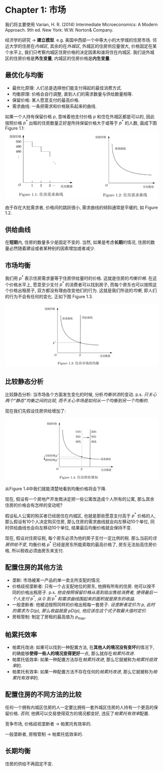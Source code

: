# Chapter 1: 市场

我们将主要使用 Varian, H. R. (2014) Intermediate Microeconomics: A Modern Approach. 9th ed. New York: W.W. Norton& Company.

经济学的研究 → **建立模型**. e.g. 美国中西部一个中等大小的大学城的住房市场. 邻近大学的住房在*内城区*, 其余的在*外城区*, 外城区的住房供应量很大, 价格固定在某个水平上, 我们只考察内城区住房价格的决定因素和谁将住在内城区. 我们说外城区的住房价格是**外生变量**, 内城区的住房价格是**内生变量**.

## 最优化与均衡

* 最优化原理: 人们总是选择他们能支付得起的最佳消费方式.
* 均衡原理: 价格会自行调整, 直到人们的需求数量与供给数量相等.
* 保留价格: 某人愿意支付的最高价格.
* 需求曲线: 一条把需求和价格联系起来的曲线.

如果一个人持有保留价格 $p$, 意味着他支付价格 $p$ 和住在外城区都是可以的, 因此按照价格 $p^*$ 出租的住房数量正好是所持保留价格大于或等于 $p^*$ 的人数, 画成下图 Figure 1.1:
![](./assets/chapter_1/1.png)

由于存在大批需求者, 价格间的跳跃很小, 需求曲线的倾斜通常是平缓的, 如 Figure 1.2.

## 供给曲线

在**短期**内, 住房的数量多少是固定不变的. 当然, 如果是考虑**长期**的情况, 住房的数量必然随着建设或者某种别的因素增加或者减少.

## 市场均衡

我们用 $p^*$ 表示住房需求量等于住房供给量时的价格. 这就是住房的*均衡价格*. 在这个价格水平上, 愿意至少支付 $p^*$ 的消费者可以找到房子, 而每个房东也可以按照这个价格出租房子, 双方都没有理由改变他们的行为. 这就是我们所说的*均衡*, 即人们的行为不会有任何的变化. 正如下图 Figure 1.3.

![](./assets/chapter_1/2.png)

## 比较静态分析

比较静态分析: 当市场各个方面发生变化的时候, 分析*均衡状态*的变动. p.s. *只关心两个“静态”均衡之间的比较, 而不关心市场是如何从一个均衡到另一个均衡的.*

现在我们先假设住房供给增加了:

![](./assets/chapter_1/3.png)

从Figure 1.4中我们就能清楚地看到均衡价格将会下降.

现在, 假设有一个房地产开发商决定把一些公寓改造成个人所有的公寓, 那么其余住房的价格会有怎样的变动呢?

假设私人公寓的购买者已经居住在内城区, 也就是那些愿意支付高于 $p^*$ 价格的人, 那么假设有10个人决定购买住房, 那么住房的需求曲线就会向左移动10个单位, 同时供给曲线也会向左移动10个单位, 结果最后均衡价格就会保持不变.

现在, 假设对住房征税, 每个房东必须为他的房子支付一定比例的税. 那么当前的*住房供给不变*, 均衡价格 $p^*$ 已经是房东所能索取的最高价格了, 房东无法抬高住房价格, 所以税收必须由房东来支付.

## 配置住房的其他方法

* 垄断: 市场被某一产品的单一卖主所支配的情况.
* 价格歧视垄断者: 只有一个占支配地位的房东, 他拥有所有的住房. 他可以按不同的价格出租房子. p.s. *他会按照保留价格从高到低出售给消费者, 使得最后一个人支付 $p^*$, 从 $0$ 到 $p^*$ 和需求曲线围起来的面积就是房东的收益.*
* 一般垄断者: 他被迫按照同样的价格出租每一套房子. *设垄断者定价为 $p$, 此时的需求为 $D(p)$, 那么收益就是 $p D(p)$, 他应该在这个式子取最大值时定价.*
* 房租管制: 制定了房租的最高值为 $p_{\text{max}}$.

## 帕累托效率

* 帕累托改进: 如果可以找到一种配置方法, 在**其他人的境况没有变坏**的情况下, 的确能够**使得一些人的境况变得更好**一点, 那么就存在*帕累托改进*.
* 帕累托低效率: 如果一种配置方法存在*帕累托改进*, 那么它就被称为*帕累托低效率*的.
* 帕累托有效率: 如果一种配置方法不存在任何的*帕累托改进*, 那么它就被称为*帕累托有效率*的.

## 配置住房的不同方法的比较

任何一个拥有内城区住房的人一定要比拥有一套外城区住房的人持有一个更高的保留价格. *否则*, 他俩可以交易使得双方的境况都变好, 违反了*帕累托有效率*配置.

竞争市场, 价格歧视垄断者 → 帕累托有效率的.

一般垄断者, 房租管制 → 帕累托低效率的.

## 长期均衡

住房的供给不再固定不变.